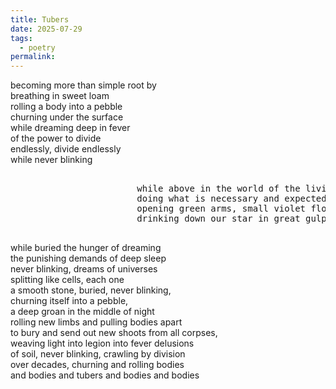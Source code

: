```yaml
---
title: Tubers
date: 2025-07-29
tags:
  - poetry
permalink:
---
```

becoming more than simple root by  
breathing in sweet loam  
rolling a body into a pebble  
churning under the surface  
while dreaming deep in fever  
of the power to divide  
endlessly, divide endlessly  
while never blinking
<pre>
       
						while above in the world of the living
                        doing what is necessary and expected, 
                        opening green arms, small violet flowers, 
                        drinking down our star in great gulps
                        
</pre>
while buried the hunger of dreaming  
the punishing demands of deep sleep  
never blinking, dreams of universes  
splitting like cells, each one  
a smooth stone, buried, never blinking,  
churning itself into a pebble,  
a deep groan in the middle of night  
rolling new limbs and pulling bodies apart  
to bury and send out new shoots from all corpses,   
weaving light into legion into fever delusions  
of soil, never blinking, crawling by division  
over decades, churning and rolling bodies  
and bodies and tubers and bodies and bodies  